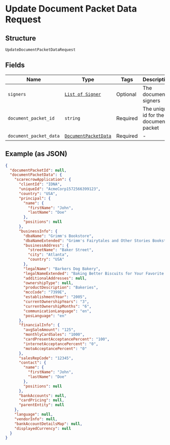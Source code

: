 
# Update Document Packet Data Request

## Structure

`UpdateDocumentPacketDataRequest`

## Fields

| Name | Type | Tags | Description |
|  --- | --- | --- | --- |
| `signers` | [`List of Signer`](../../doc/models/signer.md) | Optional | The document signers |
| `document_packet_id` | `string` | Required | The unique id for the document packet |
| `document_packet_data` | [`DocumentPacketData`](../../doc/models/document-packet-data.md) | Required | - |

## Example (as JSON)

```json
{
  "documentPacketId": null,
  "documentPacketData": {
    "scarecrowApplication": {
      "clientId": "IDNA",
      "uniqueId": "AcmeCorp1572566399123",
      "country": "USA",
      "principal": {
        "name": {
          "firstName": "John",
          "lastName": "Doe"
        },
        "positions": null
      },
      "businessInfo": {
        "dbaName": "Grimm's Bookstore",
        "dbaNameExtended": "Grimm's Fairytales and Other Stories Bookstore",
        "businessAddress": {
          "streetName": "Baker Street",
          "city": "Atlanta",
          "country": "USA"
        },
        "legalName": "Barkers Dog Bakery",
        "legalNameExtended": "Baking Better Biscuits for Your Favorite Barkers Dog Bakery LLC",
        "additionalAddresses": null,
        "ownershipType": null,
        "productDescription": "Bakeries",
        "mccCode": "7399E",
        "establishmentYear": "2005",
        "currentOwnershipYears": "3",
        "currentOwnershipMonths": "6",
        "communicationLanguage": "en",
        "posLanguage": "en"
      },
      "financialInfo": {
        "avgSaleAmount": "125",
        "monthlyCardSales": "1000",
        "cardPresentAcceptancePercent": "100",
        "internetAcceptancePercent": "0",
        "motoAcceptancePercent": "0"
      },
      "salesRepCode": "12345",
      "contact": {
        "name": {
          "firstName": "John",
          "lastName": "Doe"
        },
        "positions": null
      },
      "bankAccounts": null,
      "cardPricing": null,
      "parentEntity": null
    },
    "language": null,
    "vendorInfo": null,
    "bankAccountDetailsMap": null,
    "displayedCurrency": null
  }
}
```

